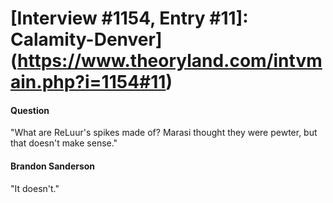 # [Interview #1154, Entry #11]: Calamity-Denver](https://www.theoryland.com/intvmain.php?i=1154#11)

#### Question

"What are ReLuur's spikes made of? Marasi thought they were pewter, but that doesn't make sense."

#### Brandon Sanderson

"It doesn't."

